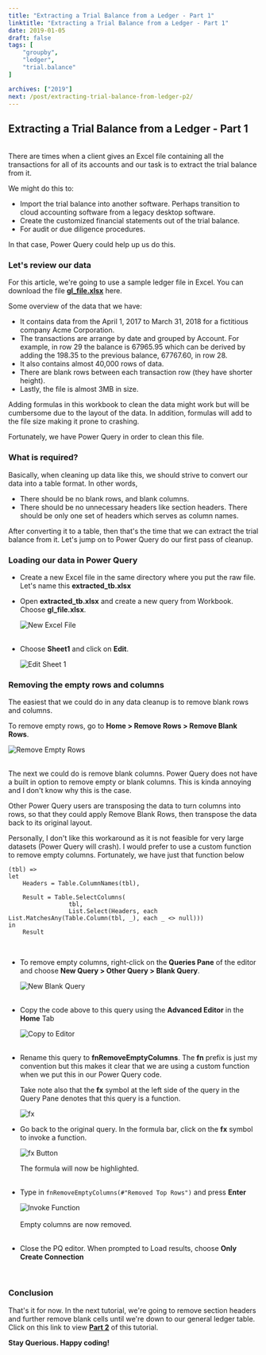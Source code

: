 ```yaml
---
title: "Extracting a Trial Balance from a Ledger - Part 1"
linktitle: "Extracting a Trial Balance from a Ledger - Part 1"
date: 2019-01-05
draft: false
tags: [
    "groupby",
    "ledger",
    "trial.balance"
]

archives: ["2019"]
next: /post/extracting-trial-balance-from-ledger-p2/
---
```


## Extracting a Trial Balance from a Ledger - Part 1
<br>
There are times when a client gives an Excel file containing all the transactions for all of its accounts and our task is to extract the trial balance from it.

We might do this to:

* Import the trial balance into another software. Perhaps transition to cloud accounting software from a legacy desktop software.
* Create the customized financial statements out of the trial balance.
* For audit or due diligence procedures.

In that case, Power Query could help up us do this.

### Let's review our data
For this article, we're going to use a sample ledger file in Excel. You can download the file **[gl_file.xlsx](https://github.com/PowerQueryforAccountants/Extracting-Trial-Balance-from-a-Ledger)** here. 

Some overview of the data that we have:

* It contains data from the April 1, 2017 to March 31, 2018 for a fictitious company Acme Corporation. 
* The transactions are arrange by date and grouped by Account. For example, in row 29 the balance is 67965.95 which can be derived by adding the 198.35 to the previous balance, 67767.60, in row 28.
* It also contains almost 40,000 rows of data. 
* There are blank rows between each transaction row (they have shorter height).
* Lastly, the file is almost 3MB in size.

Adding formulas in this workbook to clean the data might work but will be cumbersome due to the layout of the data. In addition, formulas will add to the file size making it prone to crashing.

Fortunately, we have Power Query in order to clean this file.

### What is required?
Basically, when cleaning up data like this, we should strive to convert our data into a table format. In other words,

* There should be no blank rows, and blank columns.
* There should be no unnecessary headers like section headers. There should be only one set of headers which serves as column names.

After converting it to a table, then that's the time that we can extract the trial balance from it.
Let's jump on to Power Query do our first pass of cleanup.

### Loading our data in Power Query
* Create a new Excel file in the same directory where you put the raw file. Let's name this **extracted_tb.xlsx**
* Open **extracted_tb.xlsx** and create a new query from Workbook. Choose **gl_file.xlsx**.

    ![New Excel File](/img/extracting-trial-balance-from-ledger-p1/new_query.png)
    <br/>
    <br/>
* Choose **Sheet1** and click on **Edit**.
    
    ![Edit Sheet 1](/img/extracting-trial-balance-from-ledger-p1/edit_sheet1.png)
    <br/>

### Removing the empty rows and columns
The easiest that we could do in any data cleanup is to remove blank rows and columns.

To remove empty rows, go to **Home > Remove Rows > Remove Blank Rows**.

![Remove Empty Rows](/img/extracting-trial-balance-from-ledger-p1/remove_empty_rows.png)
<br/>
<br/>

The next we could do is remove blank columns. Power Query does not have a built in option to remove empty or blank columns. This is kinda annoying and I don't know why this is the case.

Other Power Query users are transposing the data to turn columns into rows, so that they could apply Remove Blank Rows, then transpose the data back to its original layout. 

Personally, I don't like this workaround as it is not feasible for very large datasets (Power Query will crash). I would prefer to use a custom function to remove empty columns. Fortunately, we have just that function below

```
(tbl) =>
let
    Headers = Table.ColumnNames(tbl),

    Result = Table.SelectColumns(
                 tbl,
                 List.Select(Headers, each List.MatchesAny(Table.Column(tbl, _), each _ <> null)))
in
    Result
```
<br>

* To remove empty columns, right-click on the **Queries Pane** of the editor and choose **New Query > Other Query > Blank Query**.
    
    ![New Blank Query](/img/extracting-trial-balance-from-ledger-p1/blank_query.png)
    <br/>
    <br/>

* Copy the code above to this query using the **Advanced Editor** in the **Home** Tab

    ![Copy to Editor](/img/extracting-trial-balance-from-ledger-p1/copy_editor.png)
    <br/>
    <br/>

* Rename this query to **fnRemoveEmptyColumns**. The **fn** prefix is just my convention but this makes it clear that we are using a custom function when we put this in our Power Query code.
    
    Take note also that the **fx** symbol at the left side of the query in the Query Pane denotes that this query is a function.
    
    ![fx](/img/extracting-trial-balance-from-ledger-p1/fx_symbol.png)

* Go back to the original query. In the formula bar, click on the **fx** symbol to invoke a function.

    ![fx Button](/img/extracting-trial-balance-from-ledger-p1/fx_button.png)

    The formula will now be highlighted. 
    <br/>
    <br/>

* Type in `fnRemoveEmptyColumns(#"Removed Top Rows")` and press **Enter**

    ![Invoke Function](/img/extracting-trial-balance-from-ledger-p1/invoke_function.PNG)
    <br/>
    <br/>
    Empty columns are now removed.
    <br/>
    <br/>

* Close the PQ editor. When prompted to Load results, choose **Only Create Connection**
<br/>

### Conclusion
That's it for now. In the next tutorial, we're going to remove section headers and further remove blank cells until we're down to our general ledger table. Click on this link to view **[Part 2](../extracting-trial-balance-from-ledger-p2/)** of this tutorial.

**Stay Querious. Happy coding!**
